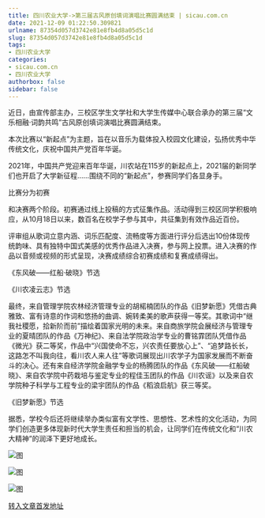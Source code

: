 ```yaml
---
title: 四川农业大学->第三届古风原创填词演唱比赛圆满结束 | sicau.com.cn
date: 2021-12-09 01:22:50.309821
urlname: 87354d057d3742e81e8fb4d8a05d5c1d
slug: 87354d057d3742e81e8fb4d8a05d5c1d
tags: 
- 四川农业大学
categories:
- sicau.com.cn
- 四川农业大学
authorbox: false
sidebar: false
---
```

近日，由宣传部主办，三校区学生文学社和大学生传媒中心联合承办的第三届“文乐相融·词韵共鸣”古风原创填词演唱比赛圆满结束。

本次比赛以“新起点”为主题，旨在以音乐为载体投入校园文化建设，弘扬优秀中华传统文化，庆祝中国共产党百年华诞。

2021年，中国共产党迎来百年华诞，川农站在115岁的新起点上，2021届的新同学们也开启了大学新征程……围绕不同的“新起点”，参赛同学们各显身手。

比赛分为初赛
<!--more-->
和决赛两个阶段。初赛通过线上投稿的方式征集作品。活动得到三校区同学积极响应，从10月18日以来，数百名在校学子参与其中，共征集到有效作品近百份。

评审组从歌词立意内涵、词乐匹配度、流畅度等方面进行评分后选出10份体现传统韵味、具有独特中国式美感的优秀作品进入决赛，参与网上投票。进入决赛的作品以音频或视频的形式呈现，决赛成绩综合初赛成绩和复赛成绩得出。

《东风破——红船·破晓》节选

《川农凌云志》节选

最终，来自管理学院农林经济管理专业的胡楉楠团队的作品《旧梦新愿》凭借古典雅致、富有诗意的作词和悠扬的曲调、婉转柔美的歌声获得一等奖。其歌词中“继我社稷愿，拾新阶而前”描绘着国家光明的未来。来自商旅学院会展经济与管理专业的夏晴团队的作品《万神纪》、来自法学院政治学专业的曹铭霏团队凭借作品《微光》获二等奖，作品中“兴国使命不忘，兴农责任要放心上”、“追梦路长长，这路怎不叫我向往，看川农人来人往”等歌词展现出川农学子为国家发展而不断奋斗的决心。还有来自经济学院金融学专业的杨腾团队的作品《东风破——红船破晓》、来自农学院中药栽培与鉴定专业的程佳玉团队的作品《川农谣》以及来自农学院种子科学与工程专业的梁宇团队的作品《稻浪启航》获三等奖。

《旧梦新愿》节选

据悉，学校今后还将继续举办类似富有文学性、思想性、艺术性的文化活动，为同学们创造更多体现新时代大学生责任和担当的机会，让同学们在传统文化和“川农大精神”的润泽下更好地成长。

![图](https://news.sicau.edu.cn/__local/8/F9/E1/25A093CA8764D7C43D70FC4DFD2_234D4B27_762AD.jpg)

![图](https://news.sicau.edu.cn/__local/3/01/79/E91CCC1EE15CB79D30FD064206C_EEC2642D_8FE59.jpg)

![图](https://news.sicau.edu.cn/__local/E/BA/85/3524FF96B54C1F22BE4915CD98E_A38DD97F_71176.jpg)

[转入文章首发地址](https://news.sicau.edu.cn/info/1078/65931.htm)